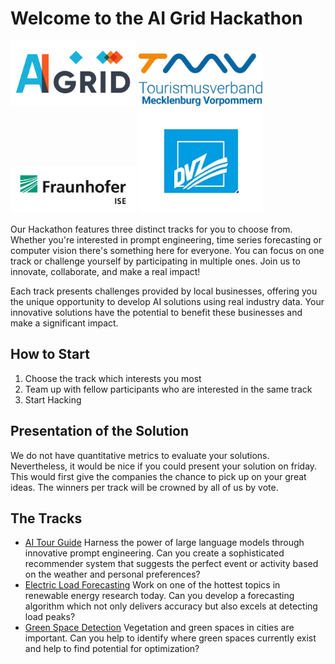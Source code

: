 # Welcome to the AI Grid Hackathon
<img src="imgs/ai_grid.png" width="200">
<img src="imgs/tourism.svg" width="200">
<img src="imgs/ise.png" width="200">
<img src="imgs/dvz-mz-logo.webp" width="200">

Our Hackathon features three distinct tracks for you to choose from. Whether you're interested in prompt engineering, time series forecasting or computer vision there's something here for everyone. You can focus on one track or challenge yourself by participating in multiple ones. Join us to innovate, collaborate, and make a real impact!

Each track presents challenges provided by local businesses, offering you the unique opportunity to develop AI solutions using real industry data. Your innovative solutions have the potential to benefit these businesses and make a significant impact.

## How to Start

1. Choose the track which interests you most
2. Team up with fellow participants who are interested in the same track
3. Start Hacking

## Presentation of the Solution

We do not have quantitative metrics to evaluate your solutions. Nevertheless, it would be nice if you could present your solution on friday. This would first give the companies the chance to pick up on your great ideas. The winners per track will be crowned by all of us by vote.

## The Tracks

- [AI Tour Guide](tourism_mv.md) Harness the power of large language models through innovative prompt engineering. Can you create a sophisticated recommender system that suggests the perfect event or activity based on the weather and personal preferences?
- [Electric Load Forecasting](time_series_forecasting.md) Work on one of the hottest topics in renewable energy research today. Can you develop a forecasting algorithm which not only delivers accuracy but also excels at detecting load peaks?
- [Green Space Detection](green_space_detection.md) Vegetation and green spaces in cities are important. Can you help to identify where green spaces currently exist and help to find potential for optimization?

